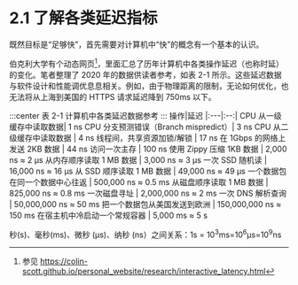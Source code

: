 # 2.1 了解各类延迟指标

既然目标是“足够快”，首先需要对计算机中“快”的概念有一个基本的认识。

伯克利大学有个动态网页[^1]，里面汇总了历年计算机中各类操作延迟（也称时延）的变化。笔者整理了 2020 年的数据供读者参考，如表 2-1 所示。这些延迟数据与软件设计和性能调优息息相关。例如，由于物理距离的限制，无论如何优化，也无法将从上海到美国的 HTTPS 请求延迟降到 750ms 以下。

:::center
表 2-1 计算机中各类延迟数据参考
:::
操作|延迟
|:---|:--:|
CPU 从一级缓存中读取数据| 1 ns
CPU 分支预测错误（Branch mispredict）| 3 ns
CPU 从二级缓存中读取数据 | 4 ns
线程间，共享资源加锁/解锁 | 17 ns
在 1Gbps 的网络上发送 2KB 数据 | 44 ns
访问一次主存 | 100 ns
使用 Zippy 压缩 1KB 数据 | 2,000 ns ≈ 2 μs
从内存顺序读取 1 MB 数据 | 3,000 ns ≈ 3 μs
一次 SSD 随机读 | 16,000 ns  ≈ 16 μs
从 SSD 顺序读取 1 MB 数据 | 49,000 ns  ≈ 49 μs
一个数据包在同一个数据中心往返 | 500,000 ns  ≈ 0.5 ms
从磁盘顺序读取 1 MB 数据 | 825,000 ns  ≈ 0.8 ms
一次磁盘寻址 | 2,000,000 ns ≈ 2 ms
一次 DNS 解析查询 | 50,000,000 ns ≈ 50 ms
把一个数据包从美国发送到欧洲 | 150,000,000 ns ≈ 150 ms
在宿主机中冷启动一个常规容器 | 5,000 ms ≈ 5 s

秒(s)、毫秒(ms)、微秒 (μs)、纳秒 (ns）之间关系：1s = 10<sup>3</sup>ms=10<sup>6</sup>μs=10<sup>9</sup>ns 

[^1]: 参见 https://colin-scott.github.io/personal_website/research/interactive_latency.html